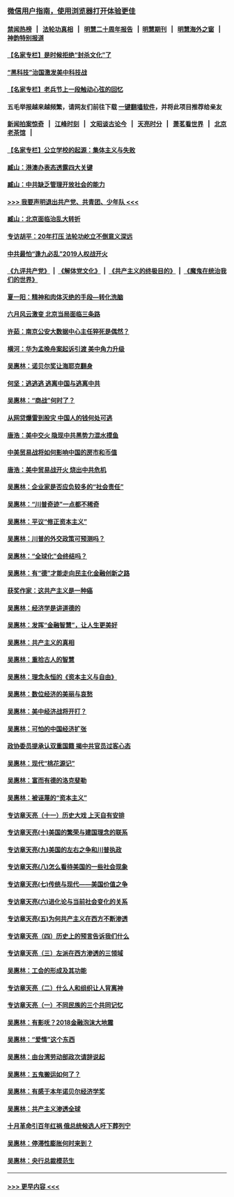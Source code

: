 ### [微信用户指南，使用浏览器打开体验更佳](https://github.com/gfw-breaker/banned-news1/blob/master/indexes/wechat-guide.md?t=0)
#### [禁闻热榜](热点新闻.md?t=0)  &nbsp;&nbsp;|&nbsp;&nbsp; [法轮功真相](https://github.com/gfw-breaker/truth/blob/master/README.md?t=0) &nbsp;&nbsp;|&nbsp;&nbsp; [明慧二十周年报告](https://github.com/gfw-breaker/mh-reports/blob/master/README.md?t=0) &nbsp;&nbsp;|&nbsp;&nbsp;[明慧期刊](https://github.com/gfw-breaker/mh-qikan) &nbsp;&nbsp;|&nbsp;&nbsp; [明慧海外之窗](https://github.com/gfw-breaker/mh-news/blob/master/README.md?t=0) &nbsp;&nbsp;|&nbsp;&nbsp; [神韵特别报道](https://github.com/gfw-breaker/mh-news/blob/master/shenyun.md?t=0)
#### [【名家专栏】是时候拒绝“封杀文化”了](../pages/nsc423/n11814093.md?t=02130311) 
#### [“黑科技”治国激发美中科技战](../pages/nsc423/n11638056.md?t=02130311) 
#### [【名家专栏】老兵节上一段触动心弦的回忆](../pages/nsc423/n11646016.md?t=02130311) 
#### 五毛举报越来越频繁，请网友们前往下载 [一键翻墙软件](https://github.com/gfw-breaker/ssr-accounts)，并将此项目推荐给亲友
#### [新闻拍案惊奇](https://github.com/gfw-breaker/banned-news1/blob/master/pages/link4.md) &nbsp;&nbsp;|&nbsp;&nbsp; [江峰时刻](https://github.com/gfw-breaker/banned-news1/blob/master/pages/link4.md) &nbsp;&nbsp;|&nbsp;&nbsp; [文昭谈古论今](https://github.com/gfw-breaker/banned-news1/blob/master/pages/link4.md) &nbsp;&nbsp;|&nbsp;&nbsp; [天亮时分](https://github.com/gfw-breaker/banned-news1/blob/master/pages/link4.md) &nbsp;&nbsp;|&nbsp;&nbsp; [萧茗看世界](https://github.com/gfw-breaker/banned-news1/blob/master/pages/link4.md) &nbsp;&nbsp;|&nbsp;&nbsp; [北京老茶馆](https://github.com/gfw-breaker/banned-news1/blob/master/pages/link4.md) &nbsp;&nbsp;|&nbsp;&nbsp; 
#### [【名家专栏】公立学校的起源：集体主义与失败](../pages/nsc423/n11601833.md?t=02130311) 
#### [臧山：港澳办表态透露四大关键](../pages/nsc423/n11421628.md?t=02130311) 
#### [臧山：中共缺乏管理开放社会的能力](../pages/nsc423/n11407457.md?t=02130311) 
#### [>>> 我要声明退出共产党、共青团、少年队 <<<](https://github.com/begood0513/goodnews/blob/master/quit/letter.md) 
#### [臧山：北京面临治乱大转折](../pages/nsc423/n11406895.md?t=02130311) 
#### [专访胡平：20年打压 法轮功屹立不倒意义深远](../pages/nsc423/n11398800.md?t=02130311) 
#### [中共最怕“逢九必乱”2019人权战开火](../pages/nsc423/n11385248.md?t=02130311) 
#### [《九评共产党》](https://github.com/begood0513/9ping.md/blob/master/README.md) &nbsp;|&nbsp; [《解体党文化》](../../../../jtdwh.md/blob/master/README.md)  &nbsp;|&nbsp; [《共产主义的终极目的》](../../../../gczydzjmd.md/blob/master/README.md) &nbsp;|&nbsp; [《魔鬼在统治我们的世界》](../../../../mgztzwmdsj.md/blob/master/README.md) 
#### [夏一阳：精神和肉体灭绝的手段—转化洗脑](../pages/nsc423/n11368250.md?t=02130311) 
#### [六月风云激变 北京当局面临三条路](../pages/nsc423/n11313668.md?t=02130311) 
#### [许茹：南京公安大数据中心主任猝死是偶然？](../pages/nsc423/n11064744.md?t=02130311) 
#### [横河：华为孟晚舟案起诉引渡 美中角力升级](../pages/nsc423/n11027230.md?t=02130311) 
#### [吴惠林：诺贝尔奖让海耶克翻身](../pages/nsc423/n10890049.md?t=02130311) 
#### [何坚：逃逃逃 逃离中国与逃离中共](../pages/nsc423/n10592891.md?t=02130311) 
#### [吴惠林：“商战”何时了？](../pages/nsc423/n10573558.md?t=02130311) 
#### [从网贷爆雷到股灾 中国人的钱何处可逃](../pages/nsc423/n10572800.md?t=02130311) 
#### [唐浩：美中交火 隐现中共黑势力混水摸鱼](../pages/nsc423/n10544040.md?t=02130311) 
#### [中美贸易战将如何影响中国的房市和币值](../pages/nsc423/n10543697.md?t=02130311) 
#### [唐浩：美中贸易战开火 烧出中共危机](../pages/nsc423/n10540126.md?t=02130311) 
#### [吴惠林：企业家是否应负较多的“社会责任”](../pages/nsc423/n10535022.md?t=02130311) 
#### [吴惠林：“川普奇迹”一点都不稀奇](../pages/nsc423/n10512808.md?t=02130311) 
#### [吴惠林：平议“修正资本主义”](../pages/nsc423/n10495724.md?t=02130311) 
#### [吴惠林：川普的外交政策可预测吗？](../pages/nsc423/n10462387.md?t=02130311) 
#### [吴惠林：“全球化”会终结吗？](../pages/nsc423/n10452838.md?t=02130311) 
#### [吴惠林：有“德”才能走向民主化金融创新之路](../pages/nsc423/n10432292.md?t=02130311) 
#### [获奖作家：这共产主义是一种癌](../pages/nsc423/n10431541.md?t=02130311) 
#### [吴惠林：经济学是讲道德的](../pages/nsc423/n10398014.md?t=02130311) 
#### [吴惠林：发挥“金融智慧”，让人生更美好](../pages/nsc423/n10375019.md?t=02130311) 
#### [吴惠林：共产主义的真相](../pages/nsc423/n10351394.md?t=02130311) 
#### [吴惠林：重拾古人的智慧](../pages/nsc423/n10337691.md?t=02130311) 
#### [吴惠林：理念永恒的《资本主义与自由》](../pages/nsc423/n10316274.md?t=02130311) 
#### [吴惠林：数位经济的美丽与哀愁](../pages/nsc423/n10292946.md?t=02130311) 
#### [吴惠林：美中经济战将开打？](../pages/nsc423/n10258825.md?t=02130311) 
#### [吴惠林：可怕的中国经济扩张](../pages/nsc423/n10219147.md?t=02130311) 
#### [政协委员提承认双重国籍 揭中共官员过客心态](../pages/nsc423/n10208809.md?t=02130311) 
#### [吴惠林：现代“桃花源记”](../pages/nsc423/n10185234.md?t=02130311) 
#### [吴惠林：富而有德的洛克斐勒](../pages/nsc423/n10142264.md?t=02130311) 
#### [吴惠林：被诬蔑的“资本主义”](../pages/nsc423/n10124816.md?t=02130311) 
#### [专访章天亮（十一）历史大戏 上天自有安排](../pages/nsc423/n10094905.md?t=02130311) 
#### [专访章天亮(十)美国的繁荣与建国理念的联系](../pages/nsc423/n10094899.md?t=02130311) 
#### [专访章天亮(九)美国的左右之争和川普执政](../pages/nsc423/n10094889.md?t=02130311) 
#### [专访章天亮(八)怎么看待美国的一些社会现象](../pages/nsc423/n10094857.md?t=02130311) 
#### [专访章天亮(七)传统与现代——美国价值之争](../pages/nsc423/n10093140.md?t=02130311) 
#### [专访章天亮(六)进化论与当前社会变化的关系](../pages/nsc423/n10092036.md?t=02130311) 
#### [专访章天亮(五)为何共产主义在西方不断渗透](../pages/nsc423/n10083620.md?t=02130311) 
#### [专访章天亮（四）历史上的预言告诉我们什么](../pages/nsc423/n10083606.md?t=02130311) 
#### [专访章天亮（三）左派在西方渗透的三领域](../pages/nsc423/n10081115.md?t=02130311) 
#### [吴惠林：工会的形成及其功能](../pages/nsc423/n10080633.md?t=02130311) 
#### [专访章天亮（二）什么人和组织让人背离神](../pages/nsc423/n10076637.md?t=02130311) 
#### [专访章天亮（一）不同民族的三个共同记忆](../pages/nsc423/n10074188.md?t=02130311) 
#### [吴惠林：有影呒？2018金融泡沫大地震](../pages/nsc423/n10040534.md?t=02130311) 
#### [吴惠林：“爱情”这个东西](../pages/nsc423/n10019423.md?t=02130311) 
#### [吴惠林：由台湾劳动部政次请辞说起](../pages/nsc423/n9979679.md?t=02130311) 
#### [吴惠林：五鬼搬运如何了？](../pages/nsc423/n9925338.md?t=02130311) 
#### [吴惠林：有感于本年诺贝尔经济学奖](../pages/nsc423/n9871883.md?t=02130311) 
#### [吴惠林：共产主义渗透全球](../pages/nsc423/n9812748.md?t=02130311) 
#### [十月革命引百年红祸 俄总统候选人吁下葬列宁](../pages/nsc423/n9810182.md?t=02130311) 
#### [吴惠林：停滞性膨胀何时来到？](../pages/nsc423/n9764136.md?t=02130311) 
#### [吴惠林：央行总裁模范生](../pages/nsc423/n9728134.md?t=02130311) 

----
#### [ >>> 更早内容 <<< ](../indexes/nsc423-earlier.md)
